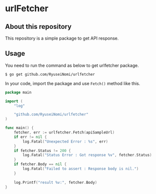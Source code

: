 # urlFetcher

## About this repository

This repository is a simple package to get API response.

## Usage

You need to run the command as below to get urlfetcher package.

```
$ go get github.com/RyuseiNomi/urlfetcher
```

In your code, import the package and use `Fetch()` method like this.

```go:sample.go
package main

import (
	"log"

	"github.com/RyuseiNomi/urlfetcher"
)

func main() {
	fetcher, err := urlfetcher.Fetch(apiSampleUrl)
	if err != nil {
		log.Fatal("Unexpected Error : %s", err)
	}
	if fetcher.Status != 200 {
		log.Fatal("Status Error : Got response %v", fetcher.Status)
	}
	if fetcher.Body == nil {
		log.Fatal("Failed to assert : Response body is nil.")
    }
    
    log.Printf("result %v:", fetcher.Body)
}
```